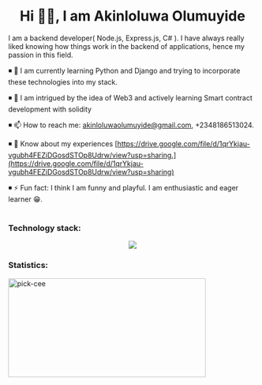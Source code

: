 <h1 align="center"> Hi 🖐🏾, I am Akinloluwa Olumuyide</h1>
                                                        
I am a backend developer( Node.js, Express.js, C# ). I have always really liked knowing how things work in the backend of applications, hence my passion in this field.

◾ 🔭 I am currently learning Python and Django and trying to incorporate these technologies into my stack.

◾ 🌱 I am intrigued by the idea of Web3 and actively learning Smart contract development with solidity

◾ 📫 How to reach me: akinloluwaolumuyide@gmail.com, +2348186513024.

◾ 📄 Know about my experiences [https://drive.google.com/file/d/1qrYkjau-vgubh4FEZiDGosdSTOp8Udrw/view?usp=sharing.](https://drive.google.com/file/d/1qrYkjau-vgubh4FEZiDGosdSTOp8Udrw/view?usp=sharing)

◾ ⚡ Fun fact: I think I am funny and playful. I am enthusiastic and eager learner 😁.
<br></br>

### Technology stack:

<p align="center">
  <a href="https://skillicons.dev">
    <img src="https://skillicons.dev/icons?i=git,github,js,ts,cs,express,mongodb,mysql,nestjs,nodejs,postgres,py,aws,redis,rabbitmq,postman,graphql" />
  </a>
</p>

<!-- <img src="https://img.shields.io/badge/-Node.js-339933?style=round-square&logo=Node.js&logoColor=black" alt="Node.js" align= "left " width= "80"/> &nbsp;&nbsp;
<img src="https://img.shields.io/badge/Railway-131415?style=round-squarefor-the-badge&logo=railway&logoColor=black" alt="Railway" width = "90" align ="left "/> &nbsp;&nbsp;
<img src="https://img.shields.io/badge/MongoDB-4EA94B?style=round-squarefor-the-badge&logo=mongodb&logoColor=black" alt="MongoDB" width = "90" align ="left "/> &nbsp;&nbsp;
<img src="https://img.shields.io/badge/MySQL-005C84?style=round-squarefor-the-badge&logo=mysql&logoColor=white
" alt="MySQL" width = "75" align ="left "/> &nbsp;&nbsp;
<img src="https://img.shields.io/badge/PostgreSQL-316192?style=round-squarefor-the-badge&logo=postgresql&logoColor=white" alt="PostgreSQL" width = "100" align ="left "/>&nbsp;&nbsp;
<img src="https://img.shields.io/badge/Express.js-000000?style=round-squarefor-the-badge&logo=express&logoColor=black" alt="Express" width = "100" align ="left "/>&nbsp;&nbsp;
<img src="https://img.shields.io/badge/C%23-239120?style=round-squarefor-the-badge&logo=c-sharp&logoColor=white
" alt="C#" width = "" height ="25" align ="left "/>&nbsp;&nbsp;
<img src="https://img.shields.io/badge/JavaScript-323330?style=round-squarefor-the-badge&logo=javascript&logoColor=F7DF1E" alt="JavaScript" width = "105" height ="" align ="left "/>&nbsp;&nbsp;
<img src="https://img.shields.io/badge/TypeScript-007ACC?style=round-squarefor-the-badge&logo=typescript&logoColor=white
" alt="TypeScript" width = "105" height ="" align ="left "/>&nbsp;&nbsp;
<img src="https://img.shields.io/badge/Python-FFD43B?style=round-squarefor-the-badge&logo=python&logoColor=blue" alt="Python" width = "85" height ="" align ="left "/>&nbsp;&nbsp; -->

### Statistics:

<div align-items="left" justify-content = "center" display="inline-block">
<img src="https://github-readme-stats.vercel.app/api/top-langs/?username=pick-cee&layout=compact&theme=radical" alt="pick-cee" align="left " width="400" height="200" display="inline-block" /></div>
